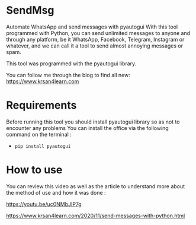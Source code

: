 # SendMsg
Automate WhatsApp and send messages with pyautogui
With this tool programmed with Python, you can send unlimited messages to anyone and through any platform, be it WhatsApp, Facebook, Telegram, Instagram or whatever, and we can call it a tool to send almost annoying messages or spam.

This tool was programmed with the pyautogui library.

You can follow me through the blog to find all new:
https://www.krsan4learn.com

# Requirements
Before running this tool you should install pyautogui library so as not to encounter any problems
You can install the office via the following command on the terminal :
* `pip install pyautogui`

# How to use
You can review this video as well as the article to understand more about the method of use and how it was done :

https://youtu.be/uc0NMbJlP7g

https://www.krsan4learn.com/2020/11/send-messages-with-python.html
